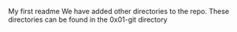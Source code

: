 My first readme
We have added other directories to the repo.
These directories can be found in the 0x01-git directory
